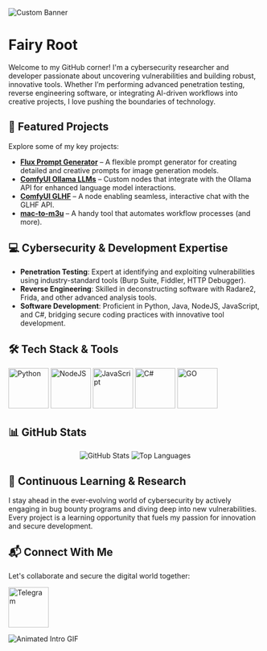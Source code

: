 ![Custom Banner](https://repository-images.githubusercontent.com/588181932/e36ec678-7984-4cdd-8e4c-a3932772ff8e)

# Fairy Root

Welcome to my GitHub corner! I'm a cybersecurity researcher and developer passionate about uncovering vulnerabilities and building robust, innovative tools. Whether I’m performing advanced penetration testing, reverse engineering software, or integrating AI-driven workflows into creative projects, I love pushing the boundaries of technology.

## 🚀 Featured Projects

Explore some of my key projects:

- [**Flux Prompt Generator**](https://github.com/fairy-root/Flux-Prompt-Generator) – A flexible prompt generator for creating detailed and creative prompts for image generation models.
- [**ComfyUI Ollama LLMs**](https://github.com/fairy-root/comfyui-ollama-llms) – Custom nodes that integrate with the Ollama API for enhanced language model interactions.
- [**ComfyUI GLHF**](https://github.com/fairy-root/ComfyUI-GLHF) – A node enabling seamless, interactive chat with the GLHF API.
- [**mac-to-m3u**](https://github.com/fairy-root/mac-to-m3u) – A handy tool that automates workflow processes (and more).

<!-- You can add additional project cards or widgets here if desired -->

## 💻 Cybersecurity & Development Expertise

- **Penetration Testing**: Expert at identifying and exploiting vulnerabilities using industry-standard tools (Burp Suite, Fiddler, HTTP Debugger).
- **Reverse Engineering**: Skilled in deconstructing software with Radare2, Frida, and other advanced analysis tools.
- **Software Development**: Proficient in Python, Java, NodeJS, JavaScript, and C#, bridging secure coding practices with innovative tool development.

## 🛠️ Tech Stack & Tools

<p align="left">
  <img alt="Python" src="https://cdnl.iconscout.com/lottie/premium/thumb/python-animated-icon-download-in-lottie-json-gif-static-svg-file-formats--logo-service-application-programming-script-mobile-development-pack-design-icons-9108741.gif" width="80" height="80"/>
  <img alt="NodeJS" src="https://assets-v2.lottiefiles.com/a/d52eadd4-1169-11ee-9084-2fbe5293b377/2KR11WluBY.gif" width="80" height="80"/>
  <img alt="JavaScript" src="https://media1.giphy.com/media/v1.Y2lkPTc5MGI3NjExa3Zodzl3NWpvdXRodXZwdTc4Y3NpZDZ2eWlteGpjeGowMzY0Ymw3cyZlcD12MV9pbnRlcm5hbF9naWZfYnlfaWQmY3Q9Zw/SvFocn0wNMx0iv2rYz/giphy.gif" width="80" height="80"/>
  <img alt="C#" src="https://cdn-images-1.medium.com/v2/resize:fit:1200/1*JtC1CS6-OT218_QzRlLXFw.gif" width="80" height="80"/>
  <img alt="GO" src="https://i.pinimg.com/originals/bc/75/22/bc75225ef044d29d1f2d1c051d9b8063.gif" width="80" height="80"/>
  <!-- Add more icons as needed -->
</p>

## 📊 GitHub Stats

<p align="center">
  <img alt="GitHub Stats" src="https://github-readme-stats.vercel.app/api?username=fairy-root&show_icons=true&theme=radical" />
  <img alt="Top Languages" src="https://github-readme-stats.vercel.app/api/top-langs/?username=fairy-root&layout=compact&theme=radical" />
</p>

## 🌱 Continuous Learning & Research

I stay ahead in the ever-evolving world of cybersecurity by actively engaging in bug bounty programs and diving deep into new vulnerabilities. Every project is a learning opportunity that fuels my passion for innovation and secure development.

## 📬 Connect With Me

Let's collaborate and secure the digital world together:

<p align="left">
  <a href="https://t.me/FairyRoot">
    <img alt="Telegram" src="https://i.pinimg.com/originals/92/7a/4f/927a4ffde0cfe320b82fd4cd99a45760.gif" width="80" height="80"/>
  </a>
  <!-- Add more social icons if desired -->
</p>

![Animated Intro GIF](https://static.wixstatic.com/media/b313a9_89ebec0c5f384c65a9551f0c1ec18ca9~mv2.gif)
